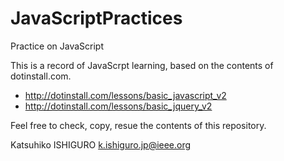 # JavaScriptPractices
Practice on JavaScript

This is a record of JavaScrpt learning, based on the contents of dotinstall.com. 
* http://dotinstall.com/lessons/basic_javascript_v2
* http://dotinstall.com/lessons/basic_jquery_v2

Feel free to check, copy, resue the contents of this repository. 

Katsuhiko ISHIGURO <k.ishiguro.jp@ieee.org>
